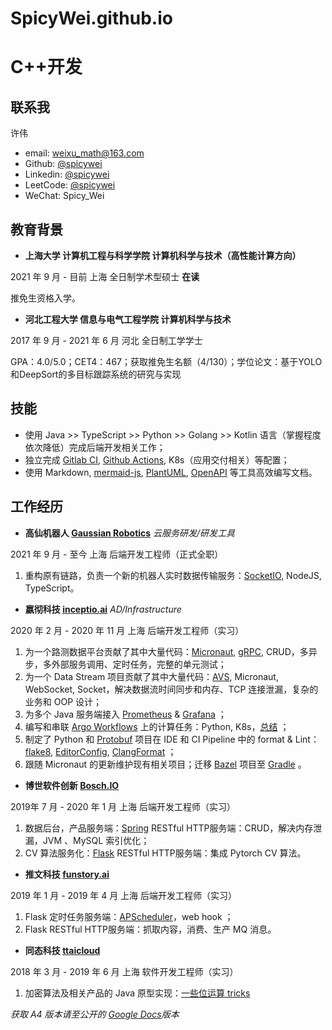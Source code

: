 # SpicyWei.github.io

# C++开发


## 联系我

许伟

- email: weixu_math@163.com
- Github: [@spicywei](https://github.com/SpicyWei)
- Linkedin: [@spicywei](https://www.linkedin.com/in/spicywei/)
- LeetCode: [@spicywei](https://leetcode-cn.com/u/spicywei/)
- WeChat: Spicy_Wei


## 教育背景

- **上海大学 计算机工程与科学学院 计算机科学与技术（高性能计算方向）**

2021 年 9 月 - 目前 上海 全日制学术型硕士   **在读**

推免生资格入学。

- **河北工程大学 信息与电气工程学院 计算机科学与技术**

2017 年 9 月 - 2021 年 6 月 河北 全日制工学学士

GPA：4.0/5.0；CET4：467；获取推免生名额（4/130）；学位论文：基于YOLO和DeepSort的多目标跟踪系统的研究与实现





## 技能

- 使用 Java >> TypeScript >> Python >> Golang >> Kotlin 语言（掌握程度依次降低）完成后端开发相关工作；
- 独立完成 [Gitlab CI](https://docs.gitlab.com/ee/ci/), [Github Actions](https://docs.github.com/en/actions), K8s（应用交付相关）等配置；
- 使用 Markdown, [mermaid-js](https://mermaid-js.github.io/mermaid/#/), [PlantUML](https://plantuml.com/), [OpenAPI](https://swagger.io/specification/) 等工具高效编写文档。

## 工作经历

- **高仙机器人 [Gaussian Robotics](https://www.gaussianrobotics.com/)** _云服务研发/研发工具_

2021 年 9 月 - 至今 上海 后端开发工程师（正式全职）

1. 重构原有链路，负责一个新的机器人实时数据传输服务：[SocketIO](https://socket.io/docs/v4/), NodeJS, TypeScript。

- **嬴彻科技 [inceptio.ai](https://www.inceptio.ai/)** _AD/Infrastructure_

2020 年 2 月 - 2020 年 11 月 上海 后端开发工程师（实习）

1. 为一个路测数据平台贡献了其中大量代码：[Micronaut](https://micronaut.io/), [gRPC](https://grpc.io/), CRUD，多异步，多外部服务调用、定时任务，完整的单元测试；
2. 为一个 Data Stream 项目贡献了其中大量代码：[AVS](https://avs.auto/), Micronaut, WebSocket, Socket，解决数据流时间同步和内存、TCP 连接泄漏，复杂的业务和 OOP
   设计；
3. 为多个 Java 服务端接入 [Prometheus](https://prometheus.io/) & [Grafana](https://grafana.com/) ；
4. 编写和串联 [Argo Workflows](https://argoproj.github.io/projects/argo) 上的计算任务：Python, K8s，[总结](https://github.com/Zheaoli/weekly-share/issues/14) ；
5. 制定了 Python 和 [Protobuf](https://developers.google.com/protocol-buffers/) 项目在 IDE 和 CI Pipeline 中的 format &
   Lint：[flake8](https://flake8.pycqa.org/en/latest/), [EditorConfig](https://editorconfig.org/), [ClangFormat](https://clang.llvm.org/docs/ClangFormat.html) ；
6. 跟随 Micronaut 的更新维护现有相关项目；迁移 [Bazel](https://bazel.build/) 项目至 [Gradle](https://gradle.org/) 。

- **博世软件创新 [Bosch.IO](https://bosch.io/)**

2019年 7 月 - 2020 年 1 月 上海 后端开发工程师（实习）

1. 数据后台，产品服务端：[Spring](https://spring.io/) RESTful HTTP服务端：CRUD，解决内存泄漏，JVM 、MySQL 索引优化；
2. CV 算法服务化：[Flask](https://flask.palletsprojects.com/en/master/) RESTful HTTP服务端：集成 Pytorch CV 算法。

- **推文科技 [funstory.ai](https://funstory.ai/)**

2019 年 1 月 - 2019 年 4 月 上海 后端开发工程师（实习）

1. Flask 定时任务服务端：[APScheduler](https://apscheduler.readthedocs.io/en/stable/)，web hook ；
2. Flask RESTful HTTP服务端：抓取内容，消费、生产 MQ 消息。

- **同态科技 [ttaicloud](https://www.ttaicloud.com/)**

2018 年 3 月 - 2019 年 6 月 上海 软件开发工程师（实习）

1. 加密算法及相关产品的 Java 原型实现：[一些位运算 tricks](https://blog.csdn.net/weixin_40411846/article/details/79580431)




_获取 A4 版本请至公开的 [Google Docs](https://docs.google.com/document/d/1o7iQKDF-_HZUHg6cGiCSl6txrcuQ2tbQttHFFAUeRhc)版本_

